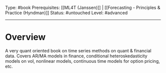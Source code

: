 Type: #book
Prerequisites: [[ML4T (Janssen)]] | [[Forecasting - Principles & Practice (Hyndman)]]
Status: #untouched 
Level: #advanced 

----
# Overview

A very quant oriented book on time series methods on quant & financial data. Covers AR/MA models in finance, conditional heteroskedasticity models on vol, nonlinear models, continuous time models for option pricing, etc.